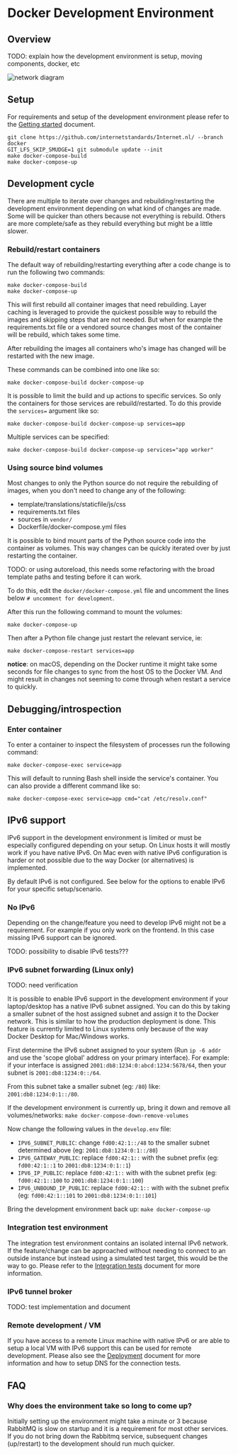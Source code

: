 # Docker Development Environment

## Overview

TODO: explain how the development environment is setup, moving components, docker, etc

![network diagram](images/development-environment.png)

## Setup

For requirements and setup of the development environment please refer to the [Getting started](documentation/Docker-getting-started.md) document.

    git clone https://github.com/internetstandards/Internet.nl/ --branch docker
    GIT_LFS_SKIP_SMUDGE=1 git submodule update --init
    make docker-compose-build
    make docker-compose-up

## Development cycle

There are multiple to iterate over changes and rebuilding/restarting the development environment depending on what kind of changes are made. Some will be quicker than others because not everything is rebuild. Others are more complete/safe as they rebuild everything but might be a little slower.

### Rebuild/restart containers

The default way of rebuilding/restarting everything after a code change is to run the following two commands:

    make docker-compose-build
    make docker-compose-up

This will first rebuild all container images that need rebuilding. Layer caching is leveraged to provide the quickest possible way to rebuild the images and skipping steps that are not needed. But when for example the requirements.txt file or a vendored source changes most of the container will be rebuild, which takes some time.

After rebuilding the images all containers who's image has changed will be restarted with the new image.

These commands can be combined into one like so:

    make docker-compose-build docker-compose-up

It is possible to limit the build and up actions to specific services. So only the containers for those services are rebuild/restarted. To do this provide the `services=` argument like so:

    make docker-compose-build docker-compose-up services=app

Multiple services can be specified:

    make docker-compose-build docker-compose-up services="app worker"

### Using source bind volumes

Most changes to only the Python source do not require the rebuilding of images, when you don't need to change any of the following:

- template/translations/staticfile/js/css
- requirements.txt files
- sources in `vendor/`
- Dockerfile/docker-compose.yml files

It is possible to bind mount parts of the Python source code into the container as volumes. This way changes can be quickly iterated over by just restarting the container.

TODO: or using autoreload, this needs some refactoring with the broad template paths and testing before it can work.

To do this, edit the `docker/docker-compose.yml` file and uncomment the lines below `# uncomment for development`.

After this run the following command to mount the volumes:

	make docker-compose-up

Then after a Python file change just restart the relevant service, ie:

	make docker-compose-restart services=app

**notice**: on macOS, depending on the Docker runtime it might take some seconds for file changes to sync from the host OS to the Docker VM. And might result in changes not seeming to come through when restart a service to quickly.

## Debugging/introspection

### Enter container

To enter a container to inspect the filesystem of processes run the following command:

    make docker-compose-exec service=app

This will default to running Bash shell inside the service's container. You can also provide a different command like so:

    make docker-compose-exec service=app cmd="cat /etc/resolv.conf"

## IPv6 support

IPv6 support in the development environment is limited or must be especially configured depending on your setup. On Linux hosts it will mostly work if you have native IPv6. On Mac even with native IPv6 configuration is harder or not possible due to the way Docker (or alternatives) is implemented.

By default IPv6 is not configured. See below for the options to enable IPv6 for your specific setup/scenario.

### No IPv6

Depending on the change/feature you need to develop IPv6 might not be a requirement. For example if you only work on the frontend. In this case missing IPv6 support can be ignored.

TODO: possibility to disable IPv6 tests???

### IPv6 subnet forwarding (Linux only)

TODO: need verification

It is possible to enable IPv6 support in the development environment if your laptop/desktop has a native IPv6 subnet assigned. You can do this by taking a smaller subnet of the host assigned subnet and assign it to the Docker network. This is similar to how the production deployment is done.
This feature is currently limited to Linux systems only because of the way Docker Desktop for Mac/Windows works.

First determine the IPv6 subnet assigned to your system (Run `ip -6 addr` and use the 'scope global' address on your primary interface). For example: if your interface is assigned `2001:db8:1234:0:abcd:1234:5678/64`, then your subnet is `2001:db8:1234:0::/64`.

From this subnet take a smaller subnet (eg: `/80`) like: `2001:db8:1234:0:1::/80`.

If the development environment is currently up, bring it down and remove all volumes/networks: `make docker-compose-down-remove-volumes`

Now change the following values in the `develop.env` file:

- `IPV6_SUBNET_PUBLIC`: change `fd00:42:1::/48` to the smaller subnet determined above (eg: `2001:db8:1234:0:1::/80`)
- `IPV6_GATEWAY_PUBLIC`: replace `fd00:42:1::` with the subnet prefix (eg: `fd00:42:1::1` to `2001:db8:1234:0:1::1`)
- `IPV6_IP_PUBLIC`: replace `fd00:42:1::` with with the subnet prefix (eg: `fd00:42:1::100` to `2001:db8:1234:0:1::100`)
- `IPV6_UNBOUND_IP_PUBLIC`: replace `fd00:42:1::` with with the subnet prefix (eg: `fd00:42:1::101` to `2001:db8:1234:0:1::101`)

Bring the development environment back up: `make docker-compose-up`

### Integration test environment

The integration test environment contains an isolated internal IPv6 network. If the feature/change can be approached without needing to connect to an outside instance but instead using a simulated test target, this would be the way to go. Please refer to the [Integration tests](documentation/Docker-integration-tests.md) document for more information.

### IPv6 tunnel broker

TODO: test implementation and document

### Remote development / VM

If you have access to a remote Linux machine with native IPv6 or are able to setup a local VM with IPv6 support this can be used for remote development. Please also see the [Deployment](documentation/Docker-deployment.md) document for more information and how to setup DNS for the connection tests.

## FAQ

### Why does the environment take so long to come up?

Initially setting up the environment might take a minute or 3 because RabbitMQ is slow on startup and it is a requirement for most other services. If you do not bring down the Rabbitmq service, subsequent changes (up/restart) to the development should run much quicker.